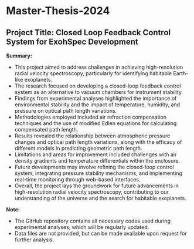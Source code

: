 # Master-Thesis-2024
## Project Title: **Closed Loop Feedback Control System for ExohSpec Development**

**Summary:**
- This project aimed to address challenges in achieving high-resolution radial velocity spectroscopy, particularly for identifying habitable Earth-like exoplanets.
- The research focused on developing a closed-loop feedback control system as an alternative to vacuum chambers for instrument stability.
- Findings from experimental analyses highlighted the importance of environmental stability and the impact of temperature, humidity, and pressure on optical path length variations.
- Methodologies employed included air refraction compensation techniques and the use of modified Edlen equations for calculating compensated path length.
- Results revealed the relationship between atmospheric pressure changes and optical path length variations, along with the efficacy of different models in predicting geometric path length.
- Limitations and areas for improvement included challenges with air density gradients and temperature differentials within the enclosure.
- Future developments may involve refining the closed-loop control system, integrating pressure stability mechanisms, and implementing real-time monitoring through web-based interfaces.
- Overall, the project lays the groundwork for future advancements in high-resolution radial velocity spectroscopy, contributing to our understanding of the universe and the search for habitable exoplanets.

**Note:**
- The GitHub repository contains all necessary codes used during experimental analyses, which will be regularly updated.
- Data files are not provided, but can be made available upon request for further analysis.
